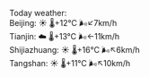 Today weather:  
Beijing: ☀️   🌡️+12°C 🌬️↙7km/h  
Tianjin: ☁️   🌡️+13°C 🌬️←11km/h  
Shijiazhuang: ☀️   🌡️+16°C 🌬️↖6km/h  
Tangshan: ☀️   🌡️+11°C 🌬️↖10km/h  
